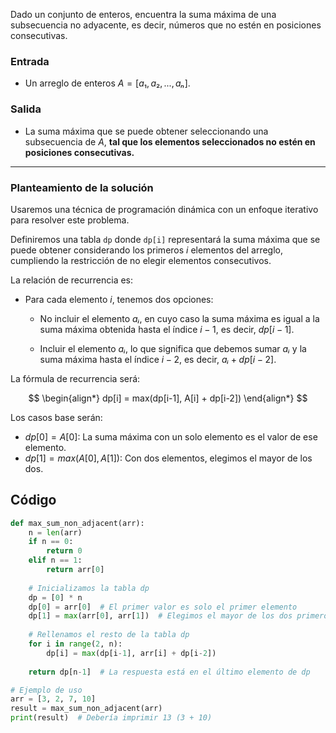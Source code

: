 Dado un conjunto de enteros, encuentra la suma máxima de una subsecuencia no adyacente, es decir, números que no estén en posiciones consecutivas.

### Entrada
- Un arreglo de enteros $A = [a₁, a₂, ..., aₙ]$.

### Salida
- La suma máxima que se puede obtener seleccionando una subsecuencia de $A$, **tal que los elementos seleccionados no estén en posiciones consecutivas.**

---

### Planteamiento de la solución
Usaremos una técnica de programación dinámica con un enfoque iterativo para resolver este problema. 

Definiremos una tabla `dp` donde `dp[i]` representará la suma máxima que se puede obtener considerando los primeros $i$ elementos del arreglo, cumpliendo la restricción de no elegir elementos consecutivos.

La relación de recurrencia es:

- Para cada elemento $i$, tenemos dos opciones:

  - No incluir el elemento $aᵢ$, en cuyo caso la suma máxima es igual a la suma máxima obtenida hasta el índice $i-1$, es decir, $dp[i-1]$.

  - Incluir el elemento $aᵢ$, lo que significa que debemos sumar $aᵢ$ y la suma máxima hasta el índice $i-2$, es decir, $aᵢ+dp[i-2]$.

La fórmula de recurrencia será:

$$
\begin{align*} 
dp[i] = max(dp[i-1], A[i] + dp[i-2])
\end{align*}
$$

Los casos base serán:

- $dp[0] = A[0]$: La suma máxima con un solo elemento es el valor de ese elemento.
- $dp[1] = max(A[0],A[1])$: Con dos elementos, elegimos el mayor de los dos.

## Código
```py
def max_sum_non_adjacent(arr):
    n = len(arr)
    if n == 0:
        return 0
    elif n == 1:
        return arr[0]
    
    # Inicializamos la tabla dp
    dp = [0] * n
    dp[0] = arr[0]  # El primer valor es solo el primer elemento
    dp[1] = max(arr[0], arr[1])  # Elegimos el mayor de los dos primeros elementos
    
    # Rellenamos el resto de la tabla dp
    for i in range(2, n):
        dp[i] = max(dp[i-1], arr[i] + dp[i-2])
    
    return dp[n-1]  # La respuesta está en el último elemento de dp

# Ejemplo de uso
arr = [3, 2, 7, 10]
result = max_sum_non_adjacent(arr)
print(result)  # Debería imprimir 13 (3 + 10)
```